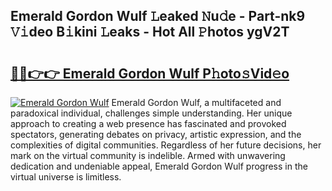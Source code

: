 ## Emerald Gordon Wulf 𝙻eaked 𝙽u𝚍e - Part-nk9 𝚅𝚒deo B𝚒kini 𝙻eaks - Hot All 𝙿hotos ygV2T

# <h2><a href="http://ld2m9f.urlbe.top/?page=Emerald+Gordon+Wulf">🔗🔗👉👉 Emerald Gordon Wulf P𝚑oto𝚜Vid𝚎o</a></h2>

[![Emerald Gordon Wulf](https://i.imgur.com/eBuTRDB.gif)](http://ld2m9f.urlbe.top/?page=Emerald+Gordon+Wulf)
Emerald Gordon Wulf, a multifaceted and paradoxical individual, challenges simple understanding. Her unique approach to creating a web presence has fascinated and provoked spectators, generating debates on privacy, artistic expression, and the complexities of digital communities. Regardless of her future decisions, her mark on the virtual community is indelible. Armed with unwavering dedication and undeniable appeal, Emerald Gordon Wulf progress in the virtual universe is limitless.
